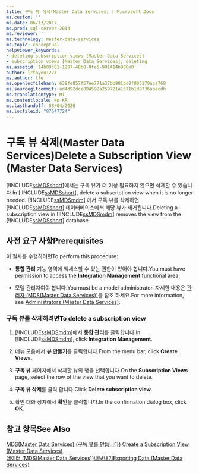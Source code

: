 ```yaml
---
title: 구독 뷰 삭제(Master Data Services) | Microsoft Docs
ms.custom: ''
ms.date: 06/13/2017
ms.prod: sql-server-2014
ms.reviewer: ''
ms.technology: master-data-services
ms.topic: conceptual
helpviewer_keywords:
- deleting subscription views [Master Data Services]
- subscription views [Master Data Services], deleting
ms.assetid: 14b09c81-1297-48b0-8fe5-991414b930e0
author: lrtoyou1223
ms.author: lle
ms.openlocfilehash: 638fe857f57ee771a37bb981bd8f005179aca769
ms.sourcegitcommit: ad4d92dce894592a259721a1571b1d8736abacdb
ms.translationtype: MT
ms.contentlocale: ko-KR
ms.lasthandoff: 08/04/2020
ms.locfileid: "87647724"
---
```

# <a name="delete-a-subscription-view-master-data-services"></a><span data-ttu-id="dbefc-102">구독 뷰 삭제(Master Data Services)</span><span class="sxs-lookup"><span data-stu-id="dbefc-102">Delete a Subscription View (Master Data Services)</span></span>
  <span data-ttu-id="dbefc-103">[!INCLUDE[ssMDSshort](../includes/ssmdsshort-md.md)]에서는 구독 뷰가 더 이상 필요하지 않으면 삭제할 수 있습니다.</span><span class="sxs-lookup"><span data-stu-id="dbefc-103">In [!INCLUDE[ssMDSshort](../includes/ssmdsshort-md.md)], delete a subscription view when it is no longer needed.</span></span> <span data-ttu-id="dbefc-104">[!INCLUDE[ssMDSmdm](../includes/ssmdsmdm-md.md)] 에서 구독 뷰를 삭제하면 [!INCLUDE[ssMDSshort](../includes/ssmdsshort-md.md)] 데이터베이스에서 해당 뷰가 제거됩니다.</span><span class="sxs-lookup"><span data-stu-id="dbefc-104">Deleting a subscription view in [!INCLUDE[ssMDSmdm](../includes/ssmdsmdm-md.md)] removes the view from the [!INCLUDE[ssMDSshort](../includes/ssmdsshort-md.md)] database.</span></span>  
  
## <a name="prerequisites"></a><span data-ttu-id="dbefc-105">사전 요구 사항</span><span class="sxs-lookup"><span data-stu-id="dbefc-105">Prerequisites</span></span>  
 <span data-ttu-id="dbefc-106">이 절차를 수행하려면</span><span class="sxs-lookup"><span data-stu-id="dbefc-106">To perform this procedure:</span></span>  
  
-   <span data-ttu-id="dbefc-107">**통합 관리** 기능 영역에 액세스할 수 있는 권한이 있어야 합니다.</span><span class="sxs-lookup"><span data-stu-id="dbefc-107">You must have permission to access the **Integration Management** functional area.</span></span>  
  
-   <span data-ttu-id="dbefc-108">모델 관리자여야 합니다.</span><span class="sxs-lookup"><span data-stu-id="dbefc-108">You must be a model administrator.</span></span> <span data-ttu-id="dbefc-109">자세한 내용은 [관리자 &#40;MDS(Master Data Services)&#41;](administrators-master-data-services.md)를 참조 하세요.</span><span class="sxs-lookup"><span data-stu-id="dbefc-109">For more information, see [Administrators &#40;Master Data Services&#41;](administrators-master-data-services.md).</span></span>  
  
### <a name="to-delete-a-subscription-view"></a><span data-ttu-id="dbefc-110">구독 뷰를 삭제하려면</span><span class="sxs-lookup"><span data-stu-id="dbefc-110">To delete a subscription view</span></span>  
  
1.  <span data-ttu-id="dbefc-111">[!INCLUDE[ssMDSmdm](../includes/ssmdsmdm-md.md)]에서 **통합 관리**를 클릭합니다.</span><span class="sxs-lookup"><span data-stu-id="dbefc-111">In [!INCLUDE[ssMDSmdm](../includes/ssmdsmdm-md.md)], click **Integration Management**.</span></span>  
  
2.  <span data-ttu-id="dbefc-112">메뉴 모음에서 **뷰 만들기**를 클릭합니다.</span><span class="sxs-lookup"><span data-stu-id="dbefc-112">From the menu bar, click **Create Views**.</span></span>  
  
3.  <span data-ttu-id="dbefc-113">**구독 뷰** 페이지에서 삭제할 뷰의 행을 선택합니다.</span><span class="sxs-lookup"><span data-stu-id="dbefc-113">On the **Subscription Views** page, select the row of the view that you want to delete.</span></span>  
  
4.  <span data-ttu-id="dbefc-114">**구독 뷰 삭제**를 클릭 합니다.</span><span class="sxs-lookup"><span data-stu-id="dbefc-114">Click **Delete subscription view**.</span></span>  
  
5.  <span data-ttu-id="dbefc-115">확인 대화 상자에서 **확인**을 클릭합니다.</span><span class="sxs-lookup"><span data-stu-id="dbefc-115">In the confirmation dialog box, click **OK**.</span></span>  
  
## <a name="see-also"></a><span data-ttu-id="dbefc-116">참고 항목</span><span class="sxs-lookup"><span data-stu-id="dbefc-116">See Also</span></span>  
 <span data-ttu-id="dbefc-117">[MDS(Master Data Services) &#40;구독 뷰를 만듭니다&#41;](create-a-subscription-view-to-export-data-master-data-services.md) </span><span class="sxs-lookup"><span data-stu-id="dbefc-117">[Create a Subscription View &#40;Master Data Services&#41;](create-a-subscription-view-to-export-data-master-data-services.md) </span></span>  
 [<span data-ttu-id="dbefc-118">데이터 &#40;MDS(Master Data Services)&#41;내보내기</span><span class="sxs-lookup"><span data-stu-id="dbefc-118">Exporting Data &#40;Master Data Services&#41;</span></span>](overview-exporting-data-master-data-services.md)  
  
  
